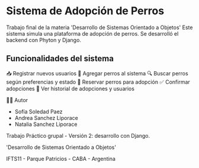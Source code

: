 # Sistema de Adopción de Perros
Trabajo final de la materia 'Desarrollo de Sistemas Orientado a Objetos'
Este sistema simula una plataforma de adopción de perros. Se desarrolló el backend con Phyton y Django.

## Funcionalidades del sistema
📥 Registrar nuevos usuarios
🐾 Agregar perros al sistema
🔍 Buscar perros según preferencias y estado
📌 Reservar perros para adopción
✅ Confirmar adopciones
📑 Ver historial de adopciones y usuarios 

🧑‍🎓 Autor
- Sofía Soledad Paez
- Andrea Sanchez Liporace
- Natalia Sanchez Liporace

Trabajo Práctico grupal - Versión 2: desarrollo con Django. 

'Desarrollo de Sistemas Orientado a Objetos'

IFTS11 - Parque Patricios - CABA - Argentina
